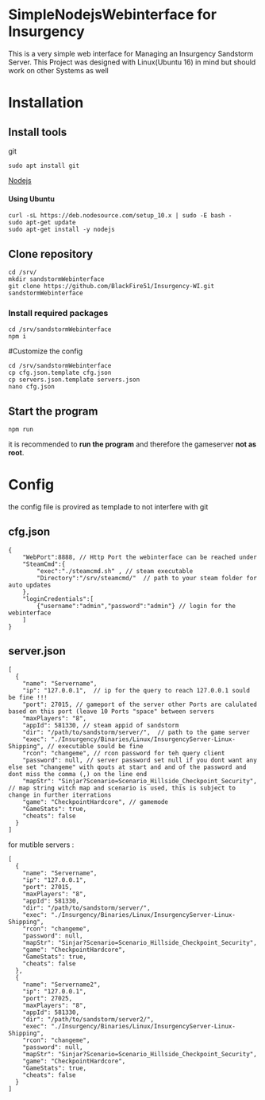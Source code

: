# SimpleNodejsWebinterface for Insurgency
This is a very simple web interface for Managing an Insurgency Sandstorm Server.
This Project was designed with Linux(Ubuntu 16) in mind but should work on other Systems as well

# Installation
## Install tools
git
```
sudo apt install git
```
[Nodejs](https://nodejs.org/en/download/package-manager/)

#### Using Ubuntu
```
curl -sL https://deb.nodesource.com/setup_10.x | sudo -E bash -
sudo apt-get update
sudo apt-get install -y nodejs
```

## Clone repository
```
cd /srv/
mkdir sandstormWebinterface
git clone https://github.com/BlackFire51/Insurgency-WI.git sandstormWebinterface
```
### Install required packages
```
cd /srv/sandstormWebinterface
npm i
```
#Customize the config
```
cd /srv/sandstormWebinterface
cp cfg.json.template cfg.json
cp servers.json.template servers.json
nano cfg.json
```

  




## Start the program
```
npm run
```

it is recommended to **run the program** and therefore the gameserver **not as root**.


# Config


the config file is provired as templade to not interfere with git

## cfg.json

```
{
	"WebPort":8888, // Http Port the webinterface can be reached under 
	"SteamCmd":{
		"exec":"./steamcmd.sh" , // steam executable 
		"Directory":"/srv/steamcmd/"  // path to your steam folder for auto updates
	},
	"loginCredentials":[
		{"username":"admin","password":"admin"} // login for the webinterface 
	]
}
```
## server.json

```
[
  {
    "name": "Servername",
    "ip": "127.0.0.1",  // ip for the query to reach 127.0.0.1 sould be fine !!!
    "port": 27015, // gameport of the server other Ports are calulated based on this port (leave 10 Ports "space" between servers
    "maxPlayers": "8",
    "appId": 581330, // steam appid of sandstorm 
    "dir": "/path/to/sandstorm/server/",  // path to the game server
    "exec": "./Insurgency/Binaries/Linux/InsurgencyServer-Linux-Shipping", // executable sould be fine 
    "rcon": "changeme", // rcon password for teh query client
    "password": null, // server password set null if you dont want any else set "changeme" with qouts at start and and of the password and dont miss the comma (,) on the line end
    "mapStr": "Sinjar?Scenario=Scenario_Hillside_Checkpoint_Security", // map string witch map and scenario is used, this is subject to change in further iterrations
    "game": "CheckpointHardcore", // gamemode 
    "GameStats": true,
    "cheats": false
  }
]
```

for mutible servers :
```
[
  {
    "name": "Servername",
    "ip": "127.0.0.1",
    "port": 27015,
    "maxPlayers": "8",
    "appId": 581330,
    "dir": "/path/to/sandstorm/server/",
    "exec": "./Insurgency/Binaries/Linux/InsurgencyServer-Linux-Shipping",
    "rcon": "changeme",
    "password": null,
    "mapStr": "Sinjar?Scenario=Scenario_Hillside_Checkpoint_Security",
    "game": "CheckpointHardcore",
    "GameStats": true,
    "cheats": false
  },
  {
    "name": "Servername2",
    "ip": "127.0.0.1",
    "port": 27025,
    "maxPlayers": "8",
    "appId": 581330,
    "dir": "/path/to/sandstorm/server2/",
    "exec": "./Insurgency/Binaries/Linux/InsurgencyServer-Linux-Shipping",
    "rcon": "changeme",
    "password": null,
    "mapStr": "Sinjar?Scenario=Scenario_Hillside_Checkpoint_Security",
    "game": "CheckpointHardcore",
    "GameStats": true,
    "cheats": false
  }
]
```
